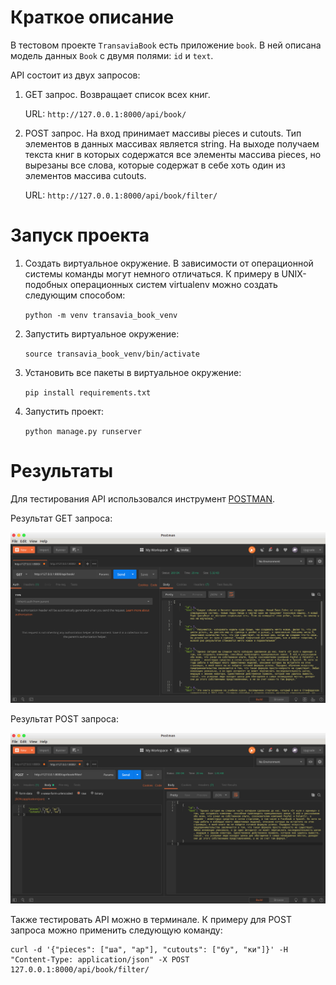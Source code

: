 # Краткое описание

В тестовом проекте `TransaviaBook` есть приложение `book`. В ней описана модель данных `Book` c двумя полями: `id` и `text`.

API состоит из двух запросов:

1) GET запрос. Возвращает список всех книг.

   URL: `http://127.0.0.1:8000/api/book/`

2) POST запрос. На вход принимает массивы pieces и cutouts. Тип элементов в данных массивах является string. На выходе получаем текста книг в которых содержатся все элементы массива pieces, но вырезаны все слова, которые содержат в себе хоть один из элементов массива cutouts.

   URL: `http://127.0.0.1:8000/api/book/filter/`

# Запуск проекта
1) Создать виртуальное окружение. В зависимости от операционной системы команды могут немного отличаться. К примеру в UNIX-подобных операционных систем virtualenv можно создать следующим способом:

    `python -m venv transavia_book_venv`
    
2) Запустить виртуальное окружение:
   
   `source transavia_book_venv/bin/activate`

3) Установить все пакеты в виртуальное окружение:

   `pip install requirements.txt`

4) Запустить проект:

   `python manage.py runserver`

# Результаты

Для тестирования API использовался инструмент [POSTMAN](https://www.getpostman.com/).

Результат GET запроса:

![](https://github.com/NogerbekNurzhan/TransaviaBook/blob/master/screenshots/1.png)

Результат POST запроса:

![](https://github.com/NogerbekNurzhan/TransaviaBook/blob/master/screenshots/2.png)

Также тестировать API можно в терминале. К примеру для POST запроса можно применить следующую команду:

```
curl -d '{"pieces": ["ша", "ар"], "cutouts": ["бу", "ки"]}' -H "Content-Type: application/json" -X POST 127.0.0.1:8000/api/book/filter/
```
